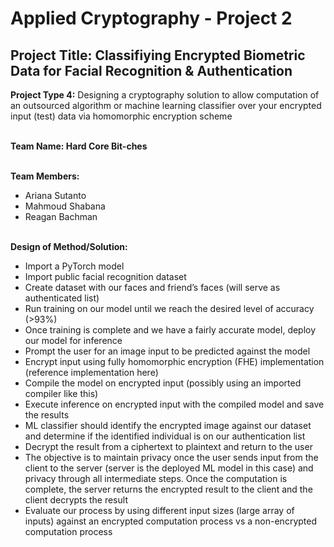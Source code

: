 # Applied Cryptography - Project 2

## Project Title: Classifiying Encrypted Biometric Data for Facial Recognition & Authentication

**Project Type 4:** Designing a cryptography solution to allow computation of an outsourced algorithm or machine learning classifier over your encrypted input (test) data via homomorphic encryption scheme<br /><br />

**Team Name: Hard Core Bit-ches**<br /><br />

**Team Members:**<br />
 - Ariana Sutanto<br />
 - Mahmoud Shabana<br />
 - Reagan Bachman<br /><br />

**Design of Method/Solution:**<br />
- Import a PyTorch model <br />
- Import public facial recognition dataset<br />
- Create dataset with our faces and friend’s faces (will serve as authenticated list)<br />
- Run training on our model until we reach the desired level of accuracy (>93%)<br />
- Once training is complete and we have a fairly accurate model, deploy our model 
for inference<br />
- Prompt the user for an image input to be predicted against the model<br />
- Encrypt input using fully homomorphic encryption (FHE) implementation (reference 
implementation here)<br />
- Compile the model on encrypted input (possibly using an imported compiler like 
this)<br />
- Execute inference on encrypted input with the compiled model and save the results<br />
- ML classifier should identify the encrypted image against our dataset and determine 
if the identified individual is on our authentication list<br />
- Decrypt the result from a ciphertext to plaintext and return to the user<br />
- The objective is to maintain privacy once the user sends input from the client to the 
server (server is the deployed ML model in this case) and privacy through all 
intermediate steps. Once the computation is complete, the server returns the 
encrypted result to the client and the client decrypts the result<br />
- Evaluate our process by using different input sizes (large array of inputs) against an 
encrypted computation process vs a non-encrypted computation process<br />

